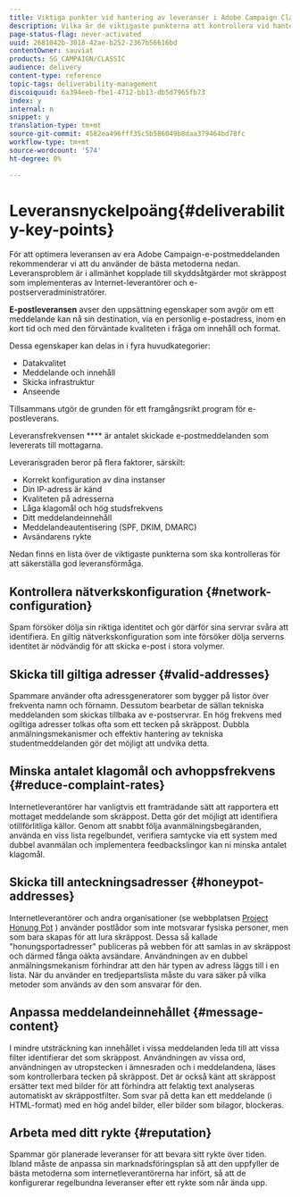 ```yaml
---
title: Viktiga punkter vid hantering av leveranser i Adobe Campaign Classic
description: Vilka är de viktigaste punkterna att kontrollera vid hantering av leveranser i Adobe Campaign Classic?
page-status-flag: never-activated
uuid: 2681042b-3018-42ae-b252-2367b56616bd
contentOwner: sauviat
products: SG_CAMPAIGN/CLASSIC
audience: delivery
content-type: reference
topic-tags: deliverability-management
discoiquuid: 6a394eeb-fbe1-4712-bb13-db5d7965fb73
index: y
internal: n
snippet: y
translation-type: tm+mt
source-git-commit: 4582ea496fff35c5b586049b8daa379464bd78fc
workflow-type: tm+mt
source-wordcount: '574'
ht-degree: 0%

---
```



# Leveransnyckelpoäng{#deliverability-key-points}

För att optimera leveransen av era Adobe Campaign-e-postmeddelanden rekommenderar vi att du använder de bästa metoderna nedan. Leveransproblem är i allmänhet kopplade till skyddsåtgärder mot skräppost som implementeras av Internet-leverantörer och e-postserveradministratörer.

**E-postleveransen** avser den uppsättning egenskaper som avgör om ett meddelande kan nå sin destination, via en personlig e-postadress, inom en kort tid och med den förväntade kvaliteten i fråga om innehåll och format.

Dessa egenskaper kan delas in i fyra huvudkategorier:
* Datakvalitet
* Meddelande och innehåll
* Skicka infrastruktur
* Anseende

Tillsammans utgör de grunden för ett framgångsrikt program för e-postleverans.

Leveransfrekvensen **** är antalet skickade e-postmeddelanden som levererats till mottagarna.

Leveransgraden beror på flera faktorer, särskilt:
* Korrekt konfiguration av dina instanser
* Din IP-adress är känd
* Kvaliteten på adresserna
* Låga klagomål och hög studsfrekvens
* Ditt meddelandeinnehåll
* Meddelandeautentisering (SPF, DKIM, DMARC)
* Avsändarens rykte

Nedan finns en lista över de viktigaste punkterna som ska kontrolleras för att säkerställa god leveransförmåga.

## Kontrollera nätverkskonfiguration {#network-configuration}

Spam försöker dölja sin riktiga identitet och gör därför sina servrar svåra att identifiera. En giltig nätverkskonfiguration som inte försöker dölja serverns identitet är nödvändig för att skicka e-post i stora volymer.

## Skicka till giltiga adresser {#valid-addresses}

Spammare använder ofta adressgeneratorer som bygger på listor över frekventa namn och förnamn. Dessutom bearbetar de sällan tekniska meddelanden som skickas tillbaka av e-postservrar. En hög frekvens med ogiltiga adresser tolkas ofta som ett tecken på skräppost. Dubbla anmälningsmekanismer och effektiv hantering av tekniska studentmeddelanden gör det möjligt att undvika detta.

## Minska antalet klagomål och avhoppsfrekvens {#reduce-complaint-rates}

Internetleverantörer har vanligtvis ett framträdande sätt att rapportera ett mottaget meddelande som skräppost. Detta gör det möjligt att identifiera otillförlitliga källor. Genom att snabbt följa avanmälningsbegäranden, använda en viss lista regelbundet, verifiera samtycke via ett system med dubbel avanmälan och implementera feedbackslingor kan ni minska antalet klagomål.

## Skicka till anteckningsadresser {#honeypot-addresses}

Internetleverantörer och andra organisationer (se webbplatsen [Project Honung Pot](https://www.projecthoneypot.org/) ) använder postlådor som inte motsvarar fysiska personer, men som bara skapas för att lura skräppost. Dessa så kallade &quot;honungsportadresser&quot; publiceras på webben för att samlas in av skräppost och därmed fånga oäkta avsändare. Användningen av en dubbel anmälningsmekanism förhindrar att den här typen av adress läggs till i en lista. När du använder en tredjepartslista måste du vara säker på vilka metoder som används av den som ansvarar för den.

## Anpassa meddelandeinnehållet {#message-content}

I mindre utsträckning kan innehållet i vissa meddelanden leda till att vissa filter identifierar det som skräppost. Användningen av vissa ord, användningen av utropstecken i ämnesraden och i meddelandena, läses som kontrollerbara tecken på skräppost. Det är också känt att skräppost ersätter text med bilder för att förhindra att felaktig text analyseras automatiskt av skräppostfilter. Som svar på detta kan ett meddelande (i HTML-format) med en hög andel bilder, eller bilder som bilagor, blockeras.

## Arbeta med ditt rykte {#reputation}

Spammar gör planerade leveranser för att bevara sitt rykte över tiden. Ibland måste de anpassa sin marknadsföringsplan så att den uppfyller de bästa metoderna som internetleverantörerna har infört, så att de konfigurerar regelbundna leveranser efter ett rykte som når ända upp.